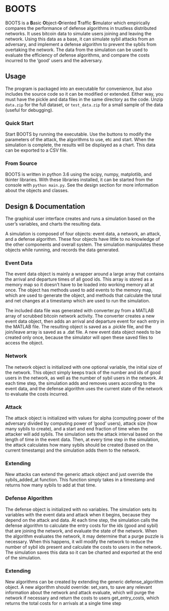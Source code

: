 # BOOTS

BOOTS is a **B**asic **O**bject-**O**riented **T**raffic **S**imulator which empirically compares the performance of defense algorithms in trustless distributed networks.  It uses bitcoin data to simulate users joining and leaving the network. Using this data as a base, it can simulate sybil attacks from an adversary, and implement a defense algorithm to prevent the sybils from overtaking the network. The data from the simulation can be used to evaluate the efficiency of defense algorithms, and compare the costs incurred to the ‘good’ users and the adversary.

## Usage
The program is packaged into an executable for convenience, but also includes the source code so it can be modified or extended. Either way, you must have the pickle and data files in the same directory as the code. Unzip `data.zip` for the full dataset, or `test_data.zip` for a small sample of the data (useful for debugging).

### Quick Start
Start BOOTS by running the executable. Use the buttons to modify the parameters of the attack, the algorithms to use, etc and start. When the simulation is complete, the results will be displayed as a chart. This data can be exported to a CSV file.

### From Source
BOOTS is written in python 3.6 using the scipy, numpy, matplotlib, and tkinter libraries. With these libraries installed, it can be started from the console with `python main.py`. See the design section for more information about the objects and classes.


## Design & Documentation
The graphical user interface creates and runs a simulation based on the user’s variables, and charts the resulting data.

A simulation is composed of four objects: event data, a network, an attack, and a defense algorithm. These four objects have little to no knowledge of the other components and overall system. The simulation manipulates these objects while running, and records the data generated.


### Event Data
The event data object is mainly a wrapper around a large array that contains the arrival and departure times of all good ids. This array is stored as a memory map so it doesn’t have to be loaded into working memory all at once. The object has methods used to add events to the memory map, which are used to generate the object, and methods that calculate the total and net changes at a timestamp which are used to run the simulation.

The included data file was generated with converter.py from a MATLAB array of scrubbed bitcoin network activity. The converter creates a new event data object, then adds an arrival and departure event for each entry in the MATLAB file. The resulting object is saved as a .pickle file, and the join/leave array is saved as a .dat file. A new event data object needs to be created only once, because the simulator will open these saved files to access the object. 

### Network
The network object is initialized with one optional variable, the initial size of the network. This object simply keeps track of the number and ids of good users in the network, as well as the number of sybil users in the network. At each time step, the simulation adds and removes users according to the event data, and the defense algorithm uses the current state of the network to evaluate the costs incurred.

### Attack
The attack object is initialized with values for alpha (computing power of the adversary divided by computing power of ‘good’ users), attack size (how many sybils to create), and a start and end fraction of time when the attacker will add sybils. The simulation sets the attack interval based on the length of time in the event data. Then, at every time step in the simulation, the attack calculates how many sybils should be created (based on the current timestamp) and the simulation adds them to the network.

### Extending
New attacks can extend the generic attack object and just override the sybils_added_at function. This function simply takes in a timestamp and returns how many sybils to add at that time.

### Defense Algorithm
The defense object is initialized with no variables. The simulation sets its variables with the event data and attack when it begins, because they depend on the attack and data. At each time step, the simulation calls the defense algorithm to calculate the entry costs for the ids (good and sybil) that are joining the network, and evaluate the state of the network. When the algorithm evaluates the network, it may determine that a purge puzzle is necessary. When this happens, it will modify the network to reduce the number of sybil ids present and calculate the costs to users in the network. The simulation saves this data so it can be charted and exported at the end of the simulation. 

### Extending
New algorithms can be created by extending the generic defense_algorithm object. A new algorithm should override: 
set_vars, to save any relevant information about the network and attack
evaluate, which will purge the network if necessary and return the costs to users
get_entry_costs, which returns the total costs for n arrivals at a single time step


